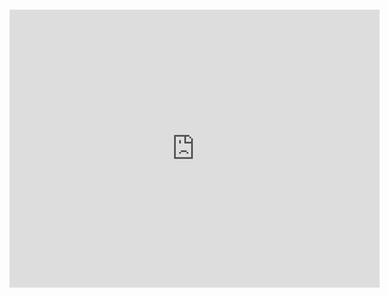 
# <iframe src="https://data.oecd.org/chart/5PfO" width="650" height="488" style="border: 0" mozallowfullscreen="true" webkitallowfullscreen="true" allowfullscreen="true"><a href="https://data.oecd.org/chart/5PfO" target="_blank">OECD Chart: General government debt, Total, % of GDP, Annual, 2015</a></iframe>
